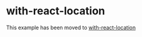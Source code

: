 # with-react-location

This example has been moved to [with-react-location](.././with-react-location)
